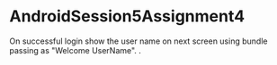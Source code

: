 # AndroidSession5Assignment4
On successful login show the user name on next screen using bundle passing as "Welcome UserName".
.
